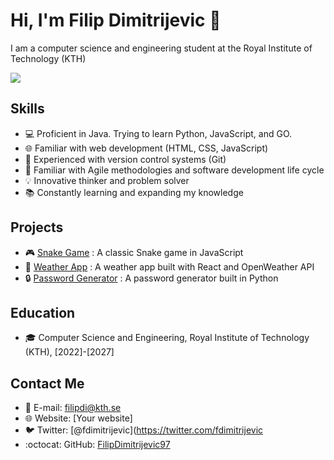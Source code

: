 # Hi, I'm Filip Dimitrijevic 🤝

I am a computer science and engineering student at the Royal Institute of Technology (KTH)

![](https://media.giphy.com/media/3o7TKzsM0f9r9aM1vC/giphy.gif)

## Skills
- :computer: Proficient in Java. Trying to learn Python, JavaScript, and GO.
- :globe_with_meridians: Familiar with web development (HTML, CSS, JavaScript)
- :file_folder: Experienced with version control systems (Git)
- :wrench: Familiar with Agile methodologies and software development life cycle
- :bulb: Innovative thinker and problem solver
- :books: Constantly learning and expanding my knowledge

## Projects
- :video_game: [Snake Game](https://github.com/FilipDimitrijevic97/snake) : A classic Snake game in JavaScript
- :rocket: [Weather App](https://github.com/YOUR_USERNAME/weather-app) : A weather app built with React and OpenWeather API
- :lock: [Password Generator](https://github.com/YOUR_USERNAME/password-generator) : A password generator built in Python

## Education
- :mortar_board: Computer Science and Engineering, Royal Institute of Technology (KTH), [2022]-[2027]

## Contact Me
- :email: E-mail: filipdi@kth.se
- :globe_with_meridians: Website: [Your website]
- :bird: Twitter: [@fdimitrijevic](https://twitter.com/fdimitrijevic
- :octocat: GitHub: [FilipDimitrijevic97](https://github.com/FilipDimitrijevic97)




